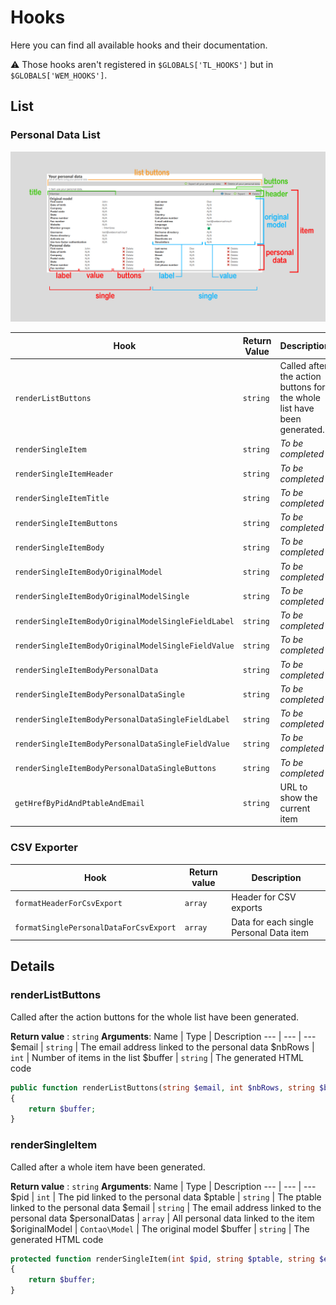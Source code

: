 Hooks
=====

Here you can find all available hooks and their documentation.

:warning: Those hooks aren't registered in `$GLOBALS['TL_HOOKS']` but in `$GLOBALS['WEM_HOOKS']`.

List
----

### Personal Data List


![Personal Data Manager UI annotated for hooks](ui.jpg)


Hook | Return Value | Description
--- | --- | ---
`renderListButtons` | `string` | Called after the action buttons for the whole list have been generated.
`renderSingleItem` | `string` | *To be completed*
`renderSingleItemHeader` | `string` | *To be completed*
`renderSingleItemTitle` | `string` | *To be completed*
`renderSingleItemButtons` | `string` | *To be completed*
`renderSingleItemBody` | `string` | *To be completed*
`renderSingleItemBodyOriginalModel` | `string` | *To be completed*
`renderSingleItemBodyOriginalModelSingle` | `string` | *To be completed*
`renderSingleItemBodyOriginalModelSingleFieldLabel` | `string` | *To be completed*
`renderSingleItemBodyOriginalModelSingleFieldValue` | `string` | *To be completed*
`renderSingleItemBodyPersonalData` | `string` | *To be completed*
`renderSingleItemBodyPersonalDataSingle` | `string` | *To be completed*
`renderSingleItemBodyPersonalDataSingleFieldLabel` | `string` | *To be completed*
`renderSingleItemBodyPersonalDataSingleFieldValue` | `string` | *To be completed*
`renderSingleItemBodyPersonalDataSingleButtons` | `string` | *To be completed*
`getHrefByPidAndPtableAndEmail` | `string` | URL to show the current item

### CSV Exporter

Hook | Return value | Description
--- | --- | ---
`formatHeaderForCsvExport` | `array` | Header for CSV exports
`formatSinglePersonalDataForCsvExport` | `array` | Data for each single Personal Data item

Details
-------

### renderListButtons

Called after the action buttons for the whole list have been generated.

**Return value** : `string`
**Arguments**:
Name | Type | Description
--- | --- | ---
$email | `string` | The email address linked to the personal data
$nbRows | `int` | Number of items in the list
$buffer | `string` | The generated HTML code

```php
public function renderListButtons(string $email, int $nbRows, string $buffer): string
{
	return $buffer;
}
```
### renderSingleItem

Called after a whole item have been generated.

**Return value** : `string`
**Arguments**:
Name | Type | Description
--- | --- | ---
$pid | `int` | The pid linked to the personal data
$ptable | `string` | The ptable linked to the personal data
$email | `string` | The email address linked to the personal data
$personalDatas | `array` | All personal data linked to the item
$originalModel | `Contao\Model` | The original model
$buffer | `string` | The generated HTML code

```php
protected function renderSingleItem(int $pid, string $ptable, string $email, array $personalDatas, Model $originalModel, string $buffer): string
{
	return $buffer;
}
```